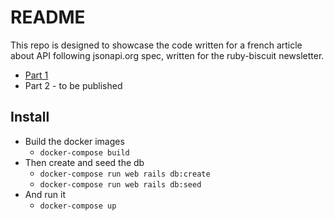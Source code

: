 # README

This repo is designed to showcase the code written for a french article about API following jsonapi.org spec, written for the ruby-biscuit newsletter.

* [Part 1](https://www.rubybiscuit.fr/p/lapi-la-plus-parfaite)
* Part 2 - to be published

## Install

* Build the docker images
  * `docker-compose build`
* Then create and seed the db
  * `docker-compose run web rails db:create`
  * `docker-compose run web rails db:seed`
* And run it
  * `docker-compose up`
